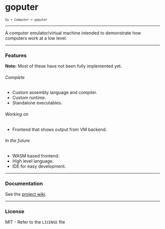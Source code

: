 # goputer
<sup>`Go + Computer = goputer`</sup>

---

A computer emulator/virtual machine intended to demonstrate how computers work at a low level.

---

### Features

**Note:** Most of these have not been fully implemented yet.

###### Complete

- Custom assembly language and compiler.
- Custom runtime.
- Standalone executables.

###### Working on

- Frontend that shows output from VM backend.

###### In the future

- WASM based frontend.
- High level language.
- IDE for easy development.

---

### Documentation

See the [project wiki](https://github.com/sccreeper/goputer/wiki).


---

### License

MIT - Refer to the `LICENSE` file